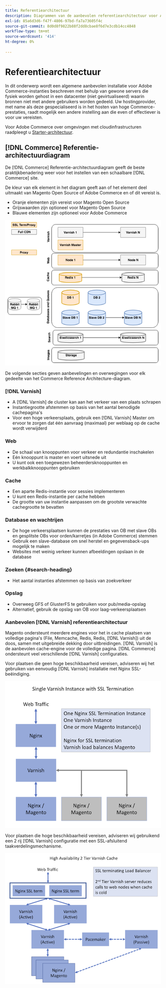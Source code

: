 ```yaml
---
title: Referentiearchitectuur
description: Diagrammen van de aanbevolen referentiearchitectuur voor Adobe Commerce-implementaties bekijken.
exl-id: 85a6d3d6-f47f-4806-97bd-fa7a73605f4c
source-git-commit: 8d0d8f9822b88f2dd8cbae8f6d7e3cdb14cc4848
workflow-type: tm+mt
source-wordcount: '414'
ht-degree: 0%

---
```


# Referentiearchitectuur

In dit onderwerp wordt een algemene aanbevolen installatie voor Adobe Commerce-instanties beschreven met behulp van gewone servers die fysiek worden gehost in een datacenter (niet gevirtualiseerd) waarin bronnen niet met andere gebruikers worden gedeeld. Uw hostingprovider, met name als deze gespecialiseerd is in het hosten van hoge Commerce-prestaties, raadt mogelijk een andere instelling aan die even of effectiever is voor uw vereisten.

Voor Adobe Commerce over omgevingen met cloudinfrastructuren raadpleegt u [Starter-architectuur](https://devdocs.magento.com/cloud/architecture/starter-architecture.html).

## [!DNL Commerce] Referentie-architectuurdiagram

De [!DNL Commerce] Referentie-architectuurdiagram geeft de beste praktijkbenadering weer voor het instellen van een schaalbare [!DNL Commerce] site.

De kleur van elk element in het diagram geeft aan of het element deel uitmaakt van Magento Open Source of Adobe Commerce en of dit vereist is.

* Oranje elementen zijn vereist voor Magento Open Source
* Grijswaarden zijn optioneel voor Magento Open Source
* Blauwe elementen zijn optioneel voor Adobe Commerce

![Commerce-referentiearchitectuurdiagram](../assets/performance/images/ref-architecture-2.3.png)

De volgende secties geven aanbevelingen en overwegingen voor elk gedeelte van het Commerce Reference Architecture-diagram.

### [!DNL Varnish]

* A [!DNL Varnish] de cluster kan aan het verkeer van een plaats schrapen
* Instantiegrootte afstemmen op basis van het aantal benodigde cachepagina&#39;s
* Voor een hoge verkeersplaats, gebruik een [!DNL Varnish] Master om ervoor te zorgen dat één aanvraag (maximaal) per weblaag op de cache wordt verwijderd

### Web

* De schaal van knooppunten voor verkeer en redundantie inschakelen
* Eén knooppunt is master en voert uitsnede uit
* U kunt ook een toegewezen beheerdersknooppunten en werkbalkknooppunten gebruiken

### Cache

* Een aparte Redis-instantie voor sessies implementeren
* U kunt een Redis-instantie per cache hebben
* De grootte van uw instantie aanpassen om de grootste verwachte cachegrootte te bevatten

### Database en wachtrijen

* De hoge verkeersplaatsen kunnen de prestaties van OB met slave OBs en gesplitste OBs voor orden/karretjes (in Adobe Commerce) stemmen
* Gebruik een slave-database om snel herstel en gegevensback-ups mogelijk te maken
* Websites met weinig verkeer kunnen afbeeldingen opslaan in de database

### Zoeken {#search-heading}

* Het aantal instanties afstemmen op basis van zoekverkeer

### Opslag

* Overweeg GFS of GlusterFS te gebruiken voor pub/media-opslag
* Alternatief, gebruik de opslag van OB voor laag-verkeersplaatsen

### Aanbevolen [!DNL Varnish] referentiearchitectuur

Magento ondersteunt meerdere engines voor het in cache plaatsen van volledige pagina&#39;s (File, Memcache, Redis, Redis, [!DNL Varnish]) uit de doos, samen met uitgebreide dekking door uitbreidingen. [!DNL Varnish] is de aanbevolen cache-engine voor de volledige pagina.  [!DNL Commerce] ondersteunt veel verschillende [!DNL Varnish] configuraties.

Voor plaatsen die geen hoge beschikbaarheid vereisen, adviseren wij het gebruiken van eenvoudig [!DNL Varnish] installatie met Nginx SSL-beëindiging.

![eenvoudig [!DNL Varnish] Configuratie met SSL-beëindiging](../assets/performance/images/single-varnish-with-ssl-termination.png)

Voor plaatsen die hoge beschikbaarheid vereisen, adviseren wij gebruikend een 2 rij [!DNL Varnish] configuratie met een SSL-afsluitend taakverdelingsmechanisme.

![Hoge beschikbaarheid op twee niveaus [!DNL Varnish] configuratie met SSL-afsluitend taakverdelingsmechanisme](../assets/performance/images/ha-2-tier-varnish-with-ssl-term-load-balancer.png)
